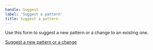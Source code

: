 ```yaml
---
handle: Suggest
label: 'Suggest a pattern'
title: Suggest a pattern
---
```


<p>Use this form to suggest a new pattern or a change to an existing one.</p>
<p><a href="https://docs.google.com/forms/d/e/1FAIpQLSf7dfv3FW2VCM_RK5QHwx-m7jgAuZlLaEFkQVIyd6mHPlXr3Q/viewform">Suggest a new pattern or a change</a></p>
